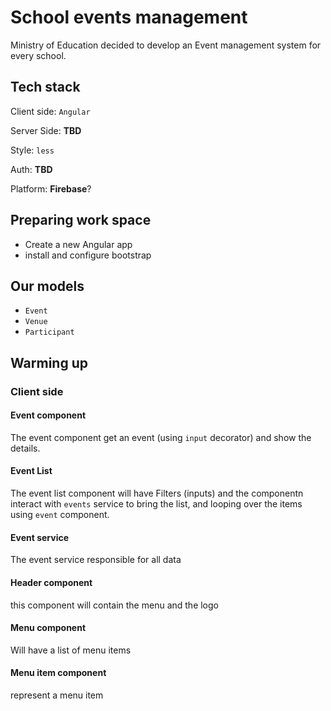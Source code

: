 # School events management

Ministry of Education decided to develop an Event management system for every school.

## Tech stack
Client side: `Angular`

Server Side: **TBD**

Style: `less`

Auth: **TBD**

Platform: **Firebase**?

## Preparing work space
- Create a new Angular app
- install and configure bootstrap

## Our models
- `Event`
- `Venue`
- `Participant`

## Warming up
### Client side
#### Event component
The event component get an event (using `input` decorator) and show the details.

#### Event List
The event list component will have Filters (inputs) and the componentn interact with `events` service to bring the list, and looping over the items using `event` component.

#### Event service
The event service responsible for all data

#### Header component
this component will contain the menu and the logo

#### Menu component
Will have a list of menu items 

#### Menu item component
represent a menu item
